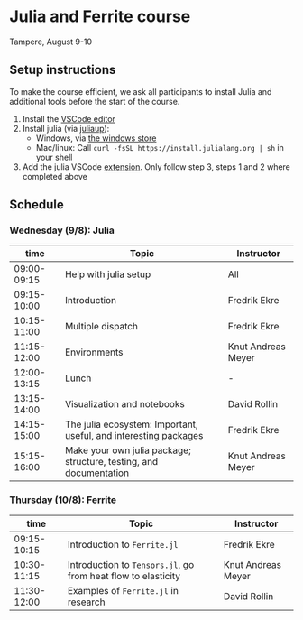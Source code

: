 # Julia and Ferrite course
Tampere, August 9-10

## Setup instructions
To make the course efficient, we ask all participants to install Julia and additional tools before the start of the course. 

1. Install the [VSCode editor](https://code.visualstudio.com/)
2. Install julia (via [juliaup](https://github.com/JuliaLang/juliaup)):
   * Windows, via [the windows store](https://www.microsoft.com/store/apps/9NJNWW8PVKMN) 
   * Mac/linux: Call `curl -fsSL https://install.julialang.org | sh` in your shell
3. Add the julia VSCode [extension](https://marketplace.visualstudio.com/items?itemName=julialang.language-julia). Only follow step 3, steps 1 and 2 where completed above


## Schedule
### Wednesday (9/8): Julia
|        time |                                                              Topic |         Instructor |
| ----------- | ------------------------------------------------------------------ | ------------------ |
| 09:00-09:15 | Help with julia setup                                              | All                |
| 09:15-10:00 | Introduction                                                       | Fredrik Ekre       |
| 10:15-11:00 | Multiple dispatch                                                  | Fredrik Ekre       |
| 11:15-12:00 | Environments                                                       | Knut Andreas Meyer |
| 12:00-13:15 | Lunch                                                              | -                  |
| 13:15-14:00 | Visualization and notebooks                                        | David Rollin       |
| 14:15-15:00 | The julia ecosystem: Important, useful, and interesting packages   | Fredrik Ekre       |
| 15:15-16:00 | Make your own julia package; structure, testing, and documentation | Knut Andreas Meyer |

### Thursday (10/8): Ferrite
|        time |                                                              Topic |         Instructor |
| ----------- | ------------------------------------------------------------------ | ------------------ |
| 09:15-10:15 | Introduction to `Ferrite.jl`                                       | Fredrik Ekre       |
| 10:30-11:15 | Introduction to `Tensors.jl`, go from heat flow to elasticity      | Knut Andreas Meyer |
| 11:30-12:00 | Examples of `Ferrite.jl` in research                               | David Rollin       |

